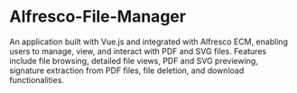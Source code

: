 # Alfresco-File-Manager
An application built with Vue.js and integrated with Alfresco ECM, enabling users to manage, view, and interact with PDF and SVG files. Features include file browsing, detailed file views, PDF and SVG previewing, signature extraction from PDF files, file deletion, and download functionalities.
